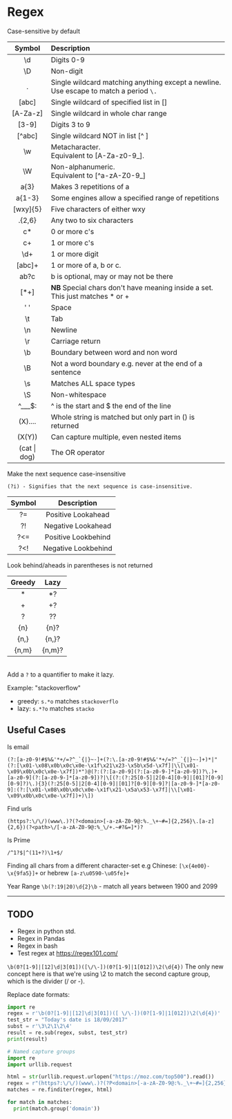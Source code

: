 # Regex


Case-sensitive by default

|      Symbol      | Description                                                                                    |
|:----------------:|:-----------------------------------------------------------------------------------------------|
|        \d        | Digits 0-9                                                                                     |
|        \D        | Non-digit                                                                                      |
|        .         | Single wildcard matching anything except a newline. <br/>Use escape to match a period ```\.``` |
|      [abc]       | Single wildcard of specified list in []                                                        |
|     [A-Za-z]     | Single wildcard in whole char range                                                            |
|      [3-9]       | Digits 3 to 9                                                                                  |
|      [^abc]      | Single wildcard NOT in list [^ ]                                                               |
|        \w        | Metacharacter.<br/>Equivalent to [A-Za-z0-9_].                                                 |
|        \W        | Non-alphanumeric.<br/>Equivalent to [^a-zA-Z0-9_]                                              |
|       a{3}       | Makes 3 repetitions of a                                                                       |
|      a{1-3}      | Some engines allow a specified range of repetitions                                            |
|     [wxy]{5}     | Five characters of either wxy                                                                  |
|      .{2,6}      | Any two to six characters                                                                      |
|        c*        | 0 or more c's                                                                                  |
|        c+        | 1 or more c's                                                                                  |
|       \d+        | 1 or more digit                                                                                |
|      [abc]+      | 1 or more of a, b or c.                                                                        |
|       ab?c       | b is optional, may or may not be there                                                         |
|       [*+]       | **NB** Special chars don't have meaning inside a set.<br/>This just matches * or +             |
|       ' '        | Space                                                                                          |
|        \t        | Tab                                                                                            |
|        \n        | Newline                                                                                        |
|        \r        | Carriage return                                                                                |
|        \b        | Boundary between word and non word                                                             |
|        \B        | Not a word boundary e.g. never at the end of a sentence                                        |
|        \s        | Matches ALL space types                                                                        |
|        \S        | Non-whitespace                                                                                 |
|      ^___$:      | ^ is the start and $ the end of the line                                                       |
|     (X)....      | Whole string is matched but only part in () is returned                                        |
|      (X(Y))      | Can capture multiple, even nested items                                                        |
| (cat &#124; dog) | The OR operator                                                                                |

Make the next sequence case-insensitive

    (?i) - Signifies that the next sequence is case-insensitive.


| Symbol |     Description     |
|:------:|:-------------------:|
|   ?=   | Positive Lookahead  |
|   ?!   | Negative Lookahead  |
|  ?<=   | Positive Lookbehind |
|  ?<!   | Negative Lookbehind |

Look behind/aheads in parentheses is not returned

| Greedy |  Lazy  |
|:------:|:------:|
|   *    |   *?   |
|   +    |   +?   |
|   ?    |   ??   |
|  {n}   |  {n}?  |
|  {n,}  | {n,}?  |
| {n,m}  | {n,m}? |
\
Add a ```?``` to a quantifier to make it lazy.

Example: "stackoverflow"
  - greedy: ``s.*o`` matches ```stackoverflo```
  - lazy: ``s.*?o`` matches ```stacko```

## Useful Cases
Is email

    (?:[a-z0-9!#$%&'*+/=?^_`{|}~-]+(?:\.[a-z0-9!#$%&'*+/=?^_`{|}~-]+)*|"(?:[\x01-\x08\x0b\x0c\x0e-\x1f\x21\x23-\x5b\x5d-\x7f]|\\[\x01-\x09\x0b\x0c\x0e-\x7f])*")@(?:(?:[a-z0-9](?:[a-z0-9-]*[a-z0-9])?\.)+[a-z0-9](?:[a-z0-9-]*[a-z0-9])?|\[(?:(?:25[0-5]|2[0-4][0-9]|[01]?[0-9][0-9]?)\.){3}(?:25[0-5]|2[0-4][0-9]|[01]?[0-9][0-9]?|[a-z0-9-]*[a-z0-9]:(?:[\x01-\x08\x0b\x0c\x0e-\x1f\x21-\x5a\x53-\x7f]|\\[\x01-\x09\x0b\x0c\x0e-\x7f])+)\])

Find urls

    (https?:\/\/)(www\.)?(?<domain>[-a-zA-Z0-9@:%._\+~#=]{2,256}\.[a-z]{2,6})(?<path>\/[-a-zA-Z0-9@:%_\/+.~#?&=]*)?

Is Prime

    /^1?$|^(11+?)\1+$/

Finding all chars from a different character-set e.g Chinese:
```[\x{4e00}-\x{9fa5}]+```
or hebrew
```[a-z\u0590-\u05fe]+```

Year Range
```\b(?:19|20)\d{2}\b``` - match all years between 1900 and 2099

------------------------------------------------------------------------------
## TODO
- Regex in python std.
- Regex in Pandas
- Regex in bash
- Test regex at https://regex101.com/


```\b(0?[1-9]|[12]\d|3[01])([\/\-])(0?[1-9]|1[012])\2(\d{4})```
The only new concept here is that we're using \2 to match the second capture group, which is the divider (/ or -).

Replace date formats:
```python
import re
regex = r'\b(0?[1-9]|[12]\d|3[01])([ \/\-])(0?[1-9]|1[012])\2(\d{4})'
test_str = "Today's date is 18/09/2017"
subst = r'\3\2\1\2\4'
result = re.sub(regex, subst, test_str)
print(result)
```

```python
# Named capture groups
import re
import urllib.request

html = str(urllib.request.urlopen("https://moz.com/top500").read())
regex = r"(https?:\/\/)(www\.)?(?P<domain>[-a-zA-Z0-9@:%._\+~#=]{2,256}\.[a-z]{2,6})(?P<path>\/[-a-zA-Z0-9@:%_\/+.~#?&=]*)?"
matches = re.finditer(regex, html)

for match in matches:
  print(match.group('domain'))
```
